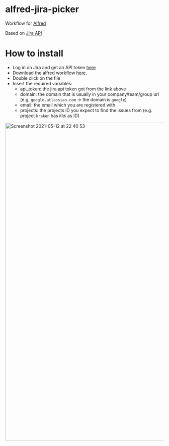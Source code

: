# alfred-jira-picker
Workflow for [Alfred](https://www.alfredapp.com)

Based on [Jira API](https://developer.atlassian.com/cloud/jira/platform/rest/v3)

# How to install

- Log in on Jira and get an API token [here](https://support.atlassian.com/atlassian-account/docs/manage-api-tokens-for-your-atlassian-account/)
- Download the alfred workflow [here](https://github.com/andraghetti/alfred-jira-picker/releases).
- Double click on the file
- Insert the required variables:
    - api_token: the jira api token got from the link above
    - domain: the domain that is usually in your company/team/group url (e.g. `google.atlassian.com` -> the domain is `google`)
    - email: the email which you are registered with
    - projects: the projects ID you expect to find the issues from (e.g. project `kraken` has `KRK` as ID)
<img width="1009" alt="Screenshot 2021-05-12 at 22 40 53" src="https://user-images.githubusercontent.com/5501054/118042079-ec2e4b80-b373-11eb-9703-36cd93882bfc.png">


